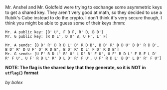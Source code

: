 Mr. Anshel and Mr. Goldfeld were trying to exchange some asymmetric keys to get a shared key. They aren't very good at math, so they decided to use a Rubik's Cube instead to do the crypto. I don't think it's very secure though, I think you might be able to guess some of their keys :hmm:

```
Mr. A public key: [B' U', F B F, R' D, B D']
Mr. G public key: [R D L', D U' B, U F', L' F]

Mr. A sends: [B D' R' D R D L' D' R D B', B D' R' D D U' B D' R D B', B D' R' D U F' D' R D B', B D' R' D L' F D' R D B']
Mr. G sends: [U F' R D L' B' U' L D' R' F U', U F' R D L' F B F L D' R' F U', U F' R D L' R' D L D' R' F U', U F' R D L' B D' L D' R' F U']

```

**NOTE: The flag is the shared key that they generate, so it is NOT in `utflag{}` format**

_by balex_
